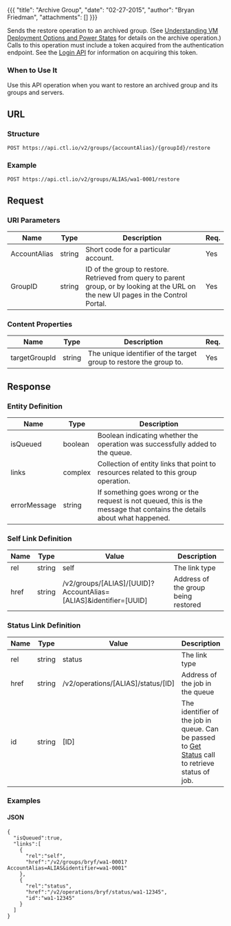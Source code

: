 {{{
  "title": "Archive Group",
  "date": "02-27-2015",
  "author": "Bryan Friedman",
  "attachments": []
}}}

Sends the restore operation to an archived group. (See <a href="/knowledge-base/servers/understanding-vm-deployment-options-and-power-states/#archive">Understanding VM Deployment Options and Power States</a> for details on the archive operation.) Calls to this operation must include a token acquired from the authentication endpoint. See the <a href="/api-docs/v2#authentication-login">Login API</a> for information on acquiring this token.


### When to Use It

Use this API operation when you want to restore an archived group and its groups and servers.

## URL

### Structure

    POST https://api.ctl.io/v2/groups/{accountAlias}/{groupId}/restore

### Example

    POST https://api.ctl.io/v2/groups/ALIAS/wa1-0001/restore

## Request

### URI Parameters

<table>
  <thead>
    <tr>
      <th>Name</th>
      <th>Type</th>
      <th>Description</th>
      <th>Req.</th>
    </tr>
  </thead>
  <tbody>
    <tr>
      <td>AccountAlias</td>
      <td>string</td>
      <td>Short code for a particular account.</td>
      <td>Yes</td>
    </tr>
    <tr>
      <td>GroupID</td>
      <td>string</td>
      <td>ID of the group to restore. Retrieved from query to parent group, or by looking at the URL on the new UI pages in the Control Portal.</td>
      <td>Yes</td>
    </tr>
  </tbody>
</table>

### Content Properties

<table>
  <thead>
    <tr>
      <th>Name</th>
      <th>Type</th>
      <th>Description</th>
      <th>Req.</th>
    </tr>
  </thead>
  <tbody>
    <tr>
      <td>targetGroupId</td>
      <td>string</td>
      <td>The unique identifier of the target group to restore the group to.</td>
      <td>Yes</td>
    </tr>
  </tbody>
</table>

## Response

### Entity Definition

<table>
  <thead>
    <tr>
      <th>Name</th>
      <th>Type</th>
      <th>Description</th>
    </tr>
  </thead>
  <tbody>
    <tr>
      <td>isQueued</td>
      <td>boolean</td>
      <td>Boolean indicating whether the operation was successfully added to the queue.</td>
    </tr>
    <tr>
      <td>links</td>
      <td>complex</td>
      <td>Collection of entity links that point to resources related to this group operation.</td>
    </tr>
    <tr>
      <td>errorMessage</td>
      <td>string</td>
      <td>If something goes wrong or the request is not queued, this is the message that contains the details about what happened.</td>
    </tr>
  </tbody>
</table>

### Self Link Definition

<table>
  <thead>
    <tr>
      <th>Name</th>
      <th>Type</th>
      <th>Value</th>
      <th>Description</th>
    </tr>
  </thead>
  <tbody>
    <tr>
      <td>rel</td>
      <td>string</td>
      <td>self</td>
      <td>The link type</td>
    </tr>
    <tr>
      <td>href</td>
      <td>string</td>
      <td>/v2/groups/[ALIAS]/[UUID]?AccountAlias=[ALIAS]&identifier=[UUID]</td>
      <td>Address of the group being restored</td>
    </tr>
  </tbody>
</table>

### Status Link Definition

<table>
  <thead>
    <tr>
      <th>Name</th>
      <th>Type</th>
      <th>Value</th>
      <th>Description</th>
    </tr>
  </thead>
  <tbody>
    <tr>
      <td>rel</td>
      <td>string</td>
      <td>status</td>
      <td>The link type</td>
    </tr>
    <tr>
      <td>href</td>
      <td>string</td>
      <td>/v2/operations/[ALIAS]/status/[ID]</td>
      <td>Address of the job in the queue</td>
    </tr>
    <tr>
      <td>id</td>
      <td>string</td>
      <td>[ID]</td>
      <td>The identifier of the job in queue. Can be passed to <a href="/api-docs/v2#queue-get-status">Get Status</a> call to retrieve status of job.</td>
    </tr>
  </tbody>
</table>

### Examples

#### JSON

    {
      "isQueued":true,
      "links":[
        {
          "rel":"self",
          "href":"/v2/groups/bryf/wa1-0001?AccountAlias=ALIAS&identifier=wa1-0001"
        },
        {
          "rel":"status",
          "href":"/v2/operations/bryf/status/wa1-12345",
          "id":"wa1-12345"
        }
      ]
    }
